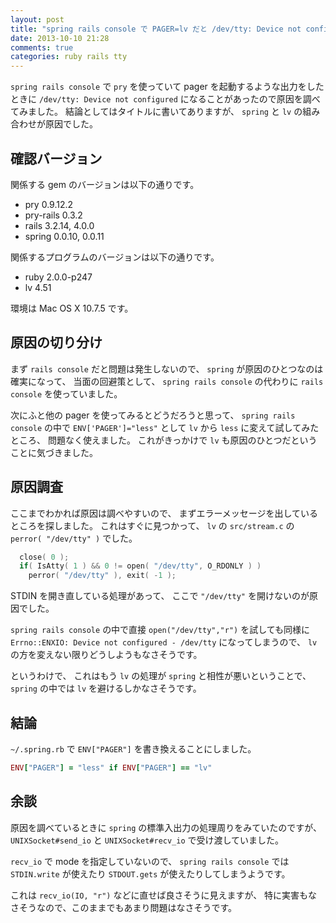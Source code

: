 ```yaml
---
layout: post
title: "spring rails console で PAGER=lv だと /dev/tty: Device not configured"
date: 2013-10-10 21:28
comments: true
categories: ruby rails tty
---
```

`spring rails console`
で
`pry`
を使っていて
pager
を起動するような出力をしたときに
`/dev/tty: Device not configured`
になることがあったので原因を調べてみました。
結論としてはタイトルに書いてありますが、
`spring`
と
`lv`
の組み合わせが原因でした。

<!--more-->

## 確認バージョン

関係する gem のバージョンは以下の通りです。

* pry 0.9.12.2
* pry-rails 0.3.2
* rails 3.2.14, 4.0.0
* spring 0.0.10, 0.0.11

関係するプログラムのバージョンは以下の通りです。

* ruby 2.0.0-p247
* lv 4.51

環境は Mac OS X 10.7.5 です。

## 原因の切り分け

まず
`rails console`
だと問題は発生しないので、
`spring`
が原因のひとつなのは確実になって、
当面の回避策として、
`spring rails console`
の代わりに
`rails console`
を使っていました。

次にふと他の pager を使ってみるとどうだろうと思って、
`spring rails console`
の中で
`ENV['PAGER']="less"`
として `lv` から `less` に変えて試してみたところ、
問題なく使えました。
これがきっかけで `lv` も原因のひとつだということに気づきました。

## 原因調査

ここまでわかれば原因は調べやすいので、
まずエラーメッセージを出しているところを探しました。
これはすぐに見つかって、
`lv` の `src/stream.c` の `perror( "/dev/tty" )` でした。

```c lv451/src/stream.c
  close( 0 );
  if( IsAtty( 1 ) && 0 != open( "/dev/tty", O_RDONLY ) )
    perror( "/dev/tty" ), exit( -1 );
```

STDIN を開き直している処理があって、
ここで `"/dev/tty"` を開けないのが原因でした。

`spring rails console`
の中で直接
`open("/dev/tty","r")`
を試しても同様に
`Errno::ENXIO: Device not configured - /dev/tty`
になってしまうので、
`lv` の方を変えない限りどうしようもなさそうです。

というわけで、
これはもう `lv` の処理が `spring` と相性が悪いということで、
`spring` の中では `lv` を避けるしかなさそうです。

## 結論

`~/.spring.rb`
で
`ENV["PAGER"]`
を書き換えることにしました。

```ruby ~/.spring.rb
ENV["PAGER"] = "less" if ENV["PAGER"] == "lv"
```

## 余談

原因を調べているときに
`spring`
の標準入出力の処理周りをみていたのですが、
`UNIXSocket#send_io`
と
`UNIXSocket#recv_io`
で受け渡していました。

`recv_io` で mode を指定していないので、
`spring rails console` では
`STDIN.write` が使えたり `STDOUT.gets` が使えたりしてしまうようです。

これは `recv_io(IO, "r")` などに直せば良さそうに見えますが、
特に実害もなさそうなので、このままでもあまり問題はなさそうです。
